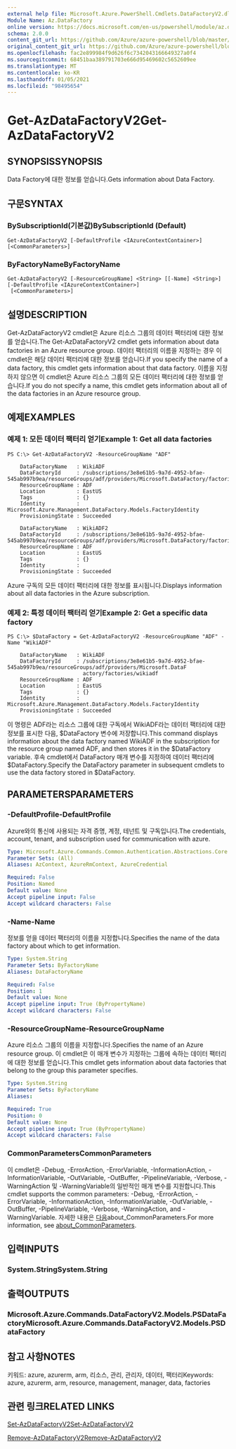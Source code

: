 ```yaml
---
external help file: Microsoft.Azure.PowerShell.Cmdlets.DataFactoryV2.dll-Help.xml
Module Name: Az.DataFactory
online version: https://docs.microsoft.com/en-us/powershell/module/az.datafactory/get-azdatafactoryv2
schema: 2.0.0
content_git_url: https://github.com/Azure/azure-powershell/blob/master/src/DataFactory/DataFactoryV2/help/Get-AzDataFactoryV2.md
original_content_git_url: https://github.com/Azure/azure-powershell/blob/master/src/DataFactory/DataFactoryV2/help/Get-AzDataFactoryV2.md
ms.openlocfilehash: fac2e899984f9d626f6c7342043166649327a0f4
ms.sourcegitcommit: 68451baa389791703e666d95469602c5652609ee
ms.translationtype: MT
ms.contentlocale: ko-KR
ms.lasthandoff: 01/05/2021
ms.locfileid: "98495654"
---
```

# <span data-ttu-id="47215-101">Get-AzDataFactoryV2</span><span class="sxs-lookup"><span data-stu-id="47215-101">Get-AzDataFactoryV2</span></span>

## <span data-ttu-id="47215-102">SYNOPSIS</span><span class="sxs-lookup"><span data-stu-id="47215-102">SYNOPSIS</span></span>
<span data-ttu-id="47215-103">Data Factory에 대한 정보를 얻습니다.</span><span class="sxs-lookup"><span data-stu-id="47215-103">Gets information about Data Factory.</span></span>

## <span data-ttu-id="47215-104">구문</span><span class="sxs-lookup"><span data-stu-id="47215-104">SYNTAX</span></span>

### <span data-ttu-id="47215-105">BySubscriptionId(기본값)</span><span class="sxs-lookup"><span data-stu-id="47215-105">BySubscriptionId (Default)</span></span>
```
Get-AzDataFactoryV2 [-DefaultProfile <IAzureContextContainer>] [<CommonParameters>]
```

### <span data-ttu-id="47215-106">ByFactoryName</span><span class="sxs-lookup"><span data-stu-id="47215-106">ByFactoryName</span></span>
```
Get-AzDataFactoryV2 [-ResourceGroupName] <String> [[-Name] <String>] [-DefaultProfile <IAzureContextContainer>]
 [<CommonParameters>]
```

## <span data-ttu-id="47215-107">설명</span><span class="sxs-lookup"><span data-stu-id="47215-107">DESCRIPTION</span></span>
<span data-ttu-id="47215-108">Get-AzDataFactoryV2 cmdlet은 Azure 리소스 그룹의 데이터 팩터리에 대한 정보를 얻습니다.</span><span class="sxs-lookup"><span data-stu-id="47215-108">The Get-AzDataFactoryV2 cmdlet gets information about data factories in an Azure resource group.</span></span>
<span data-ttu-id="47215-109">데이터 팩터리의 이름을 지정하는 경우 이 cmdlet은 해당 데이터 팩터리에 대한 정보를 얻습니다.</span><span class="sxs-lookup"><span data-stu-id="47215-109">If you specify the name of a data factory, this cmdlet gets information about that data factory.</span></span>
<span data-ttu-id="47215-110">이름을 지정하지 않으면 이 cmdlet은 Azure 리소스 그룹의 모든 데이터 팩터리에 대한 정보를 얻습니다.</span><span class="sxs-lookup"><span data-stu-id="47215-110">If you do not specify a name, this cmdlet gets information about all of the data factories in an Azure resource group.</span></span>

## <span data-ttu-id="47215-111">예제</span><span class="sxs-lookup"><span data-stu-id="47215-111">EXAMPLES</span></span>

### <span data-ttu-id="47215-112">예제 1: 모든 데이터 팩터리 얻기</span><span class="sxs-lookup"><span data-stu-id="47215-112">Example 1: Get all data factories</span></span>
```
PS C:\> Get-AzDataFactoryV2 -ResourceGroupName "ADF"

    DataFactoryName   : WikiADF
    DataFactoryId     : /subscriptions/3e8e61b5-9a7d-4952-bfae-545ab997b9ea/resourceGroups/adf/providers/Microsoft.DataFactory/factories/wikiadf
    ResourceGroupName : ADF
    Location          : EastUS
    Tags              : {}
    Identity          : Microsoft.Azure.Management.DataFactory.Models.FactoryIdentity
    ProvisioningState : Succeeded

    DataFactoryName   : WikiADF2
    DataFactoryId     : /subscriptions/3e8e61b5-9a7d-4952-bfae-545ab997b9ea/resourceGroups/adf/providers/Microsoft.DataFactory/factories/wikiadf2
    ResourceGroupName : ADF
    Location          : EastUS
    Tags              : {}
    Identity          :
    ProvisioningState : Succeeded
```

<span data-ttu-id="47215-113">Azure 구독의 모든 데이터 팩터리에 대한 정보를 표시됩니다.</span><span class="sxs-lookup"><span data-stu-id="47215-113">Displays information about all data factories in the Azure subscription.</span></span>

### <span data-ttu-id="47215-114">예제 2: 특정 데이터 팩터리 얻기</span><span class="sxs-lookup"><span data-stu-id="47215-114">Example 2: Get a specific data factory</span></span>
```
PS C:\> $DataFactory = Get-AzDataFactoryV2 -ResourceGroupName "ADF" -Name "WikiADF"

    DataFactoryName   : WikiADF
    DataFactoryId     : /subscriptions/3e8e61b5-9a7d-4952-bfae-545ab997b9ea/resourceGroups/adf/providers/Microsoft.DataF
                        actory/factories/wikiadf
    ResourceGroupName : ADF
    Location          : EastUS
    Tags              : {}
    Identity          : Microsoft.Azure.Management.DataFactory.Models.FactoryIdentity
    ProvisioningState : Succeeded
```

<span data-ttu-id="47215-115">이 명령은 ADF라는 리소스 그룹에 대한 구독에서 WikiADF라는 데이터 팩터리에 대한 정보를 표시한 다음, $DataFactory 변수에 저장합니다.</span><span class="sxs-lookup"><span data-stu-id="47215-115">This command displays information about the data factory named WikiADF in the subscription for the resource group named ADF, and then stores it in the $DataFactory variable.</span></span>
<span data-ttu-id="47215-116">후속 cmdlet에서 DataFactory 매개 변수를 지정하여 데이터 팩터리에 $DataFactory.</span><span class="sxs-lookup"><span data-stu-id="47215-116">Specify the DataFactory parameter in subsequent cmdlets to use the data factory stored in $DataFactory.</span></span>

## <span data-ttu-id="47215-117">PARAMETERS</span><span class="sxs-lookup"><span data-stu-id="47215-117">PARAMETERS</span></span>

### <span data-ttu-id="47215-118">-DefaultProfile</span><span class="sxs-lookup"><span data-stu-id="47215-118">-DefaultProfile</span></span>
<span data-ttu-id="47215-119">Azure와의 통신에 사용되는 자격 증명, 계정, 테넌트 및 구독입니다.</span><span class="sxs-lookup"><span data-stu-id="47215-119">The credentials, account, tenant, and subscription used for communication with azure.</span></span>

```yaml
Type: Microsoft.Azure.Commands.Common.Authentication.Abstractions.Core.IAzureContextContainer
Parameter Sets: (All)
Aliases: AzContext, AzureRmContext, AzureCredential

Required: False
Position: Named
Default value: None
Accept pipeline input: False
Accept wildcard characters: False
```

### <span data-ttu-id="47215-120">-Name</span><span class="sxs-lookup"><span data-stu-id="47215-120">-Name</span></span>
<span data-ttu-id="47215-121">정보를 얻을 데이터 팩터리의 이름을 지정합니다.</span><span class="sxs-lookup"><span data-stu-id="47215-121">Specifies the name of the data factory about which to get information.</span></span>

```yaml
Type: System.String
Parameter Sets: ByFactoryName
Aliases: DataFactoryName

Required: False
Position: 1
Default value: None
Accept pipeline input: True (ByPropertyName)
Accept wildcard characters: False
```

### <span data-ttu-id="47215-122">-ResourceGroupName</span><span class="sxs-lookup"><span data-stu-id="47215-122">-ResourceGroupName</span></span>
<span data-ttu-id="47215-123">Azure 리소스 그룹의 이름을 지정합니다.</span><span class="sxs-lookup"><span data-stu-id="47215-123">Specifies the name of an Azure resource group.</span></span>
<span data-ttu-id="47215-124">이 cmdlet은 이 매개 변수가 지정하는 그룹에 속하는 데이터 팩터리에 대한 정보를 얻습니다.</span><span class="sxs-lookup"><span data-stu-id="47215-124">This cmdlet gets information about data factories that belong to the group this parameter specifies.</span></span>

```yaml
Type: System.String
Parameter Sets: ByFactoryName
Aliases:

Required: True
Position: 0
Default value: None
Accept pipeline input: True (ByPropertyName)
Accept wildcard characters: False
```

### <span data-ttu-id="47215-125">CommonParameters</span><span class="sxs-lookup"><span data-stu-id="47215-125">CommonParameters</span></span>
<span data-ttu-id="47215-126">이 cmdlet은 -Debug, -ErrorAction, -ErrorVariable, -InformationAction, -InformationVariable, -OutVariable, -OutBuffer, -PipelineVariable, -Verbose, -WarningAction 및 -WarningVariable의 일반적인 매개 변수를 지원합니다.</span><span class="sxs-lookup"><span data-stu-id="47215-126">This cmdlet supports the common parameters: -Debug, -ErrorAction, -ErrorVariable, -InformationAction, -InformationVariable, -OutVariable, -OutBuffer, -PipelineVariable, -Verbose, -WarningAction, and -WarningVariable.</span></span> <span data-ttu-id="47215-127">자세한 내용은 [다음](http://go.microsoft.com/fwlink/?LinkID=113216)about_CommonParameters.</span><span class="sxs-lookup"><span data-stu-id="47215-127">For more information, see [about_CommonParameters](http://go.microsoft.com/fwlink/?LinkID=113216).</span></span>

## <span data-ttu-id="47215-128">입력</span><span class="sxs-lookup"><span data-stu-id="47215-128">INPUTS</span></span>

### <span data-ttu-id="47215-129">System.String</span><span class="sxs-lookup"><span data-stu-id="47215-129">System.String</span></span>

## <span data-ttu-id="47215-130">출력</span><span class="sxs-lookup"><span data-stu-id="47215-130">OUTPUTS</span></span>

### <span data-ttu-id="47215-131">Microsoft.Azure.Commands.DataFactoryV2.Models.PSDataFactory</span><span class="sxs-lookup"><span data-stu-id="47215-131">Microsoft.Azure.Commands.DataFactoryV2.Models.PSDataFactory</span></span>

## <span data-ttu-id="47215-132">참고 사항</span><span class="sxs-lookup"><span data-stu-id="47215-132">NOTES</span></span>
<span data-ttu-id="47215-133">키워드: azure, azurerm, arm, 리소스, 관리, 관리자, 데이터, 팩터리</span><span class="sxs-lookup"><span data-stu-id="47215-133">Keywords: azure, azurerm, arm, resource, management, manager, data, factories</span></span>

## <span data-ttu-id="47215-134">관련 링크</span><span class="sxs-lookup"><span data-stu-id="47215-134">RELATED LINKS</span></span>

[<span data-ttu-id="47215-135">Set-AzDataFactoryV2</span><span class="sxs-lookup"><span data-stu-id="47215-135">Set-AzDataFactoryV2</span></span>]()

[<span data-ttu-id="47215-136">Remove-AzDataFactoryV2</span><span class="sxs-lookup"><span data-stu-id="47215-136">Remove-AzDataFactoryV2</span></span>]()

